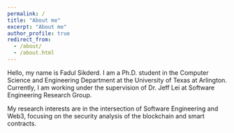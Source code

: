 ```yaml
---
permalink: /
title: "About me"
excerpt: "About me"
author_profile: true
redirect_from: 
  - /about/
  - /about.html
---
```


Hello, my name is Fadul Sikderd. I am a Ph.D. student in the Computer Science and Engineering Department at the University of Texas at Arlington. Currently, I am working under the supervision of Dr. Jeff Lei at Software Engineering Research Group.

My research interests are in the intersection of Software Engineering and Web3, focusing on the security analysis of the blockchain and smart contracts.

